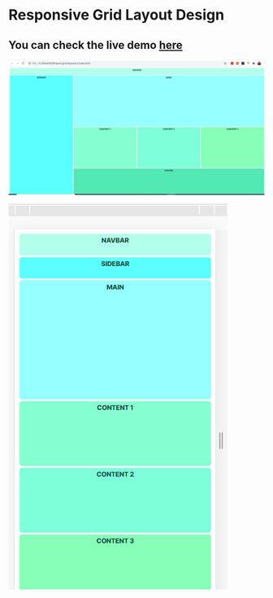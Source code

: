 # Responsive Grid Layout Design

## You can check the live demo [here](https://razvanbugoi.github.io/grid-layout/src/index.html)

![Desktop View](desktop-view.png)



![Mobile View](mobile-view.png)
